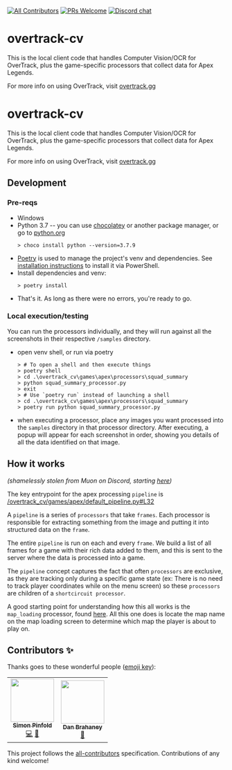 [![All Contributors](https://img.shields.io/badge/dynamic/json?color=orange&label=all%20contributors&query=%24.contributors.length&url=https%3A%2F%2Fraw.githubusercontent.com%2Fovertrack-gg%2Fovertrack-cv%2Fmaster%2F.all-contributorsrc&style=flat-square)](#contributors-)
[![PRs Welcome](https://img.shields.io/badge/PRs-welcome-brightgreen.svg?style=flat-square)](http://makeapullrequest.com)
[![Discord chat](https://img.shields.io/badge/chat-on_discord-008080.svg?style=flat-square&logo=discord)](https://discord.gg/JywstAB)

# overtrack-cv
This is the local client code that handles Computer Vision/OCR for OverTrack, plus the game-specific processors that collect data for Apex Legends.

For more info on using OverTrack, visit [overtrack.gg](https://overtrack.gg/)
# overtrack-cv
This is the local client code that handles Computer Vision/OCR for OverTrack, plus the game-specific processors that collect data for Apex Legends.

For more info on using OverTrack, visit [overtrack.gg](https://overtrack.gg/)
## Development
### Pre-reqs
* Windows
* Python 3.7 -- you can use [chocolatey](https://chocolatey.org/) or another package manager, or go to [python.org](https://www.python.org/downloads/windows/)
    ```
    > choco install python --version=3.7.9
    ```
* [Poetry](https://python-poetry.org) is used to manage the project's venv and dependencies. See [installation instructions](https://python-poetry.org/docs/#installation) to install it via PowerShell.
* Install dependencies and venv:
    ```
    > poetry install
    ```
* That's it. As long as there were no errors, you're ready to go.

### Local execution/testing
You can run the processors individually, and they will run against all the screenshots in their respective `/samples` directory.
* open venv shell, or run via poetry
    ```
    > # To open a shell and then execute things
    > poetry shell
    > cd .\overtrack_cv\games\apex\processors\squad_summary
    > python squad_summary_processor.py
    > exit
    > # Use `poetry run` instead of launching a shell
    > cd .\overtrack_cv\games\apex\processors\squad_summary
    > poetry run python squad_summary_processor.py
    ```
* when executing a processor, place any images you want processed into the `samples` directory in that processor directory. After executing, a popup will appear for each screenshot in order, showing you details of all the data identified on that image.

## How it works
_(shamelessly stolen from Muon on Discord, starting [here](https://discord.com/channels/274351102906859521/341810870910713857/822970261358772254))_

The key entrypoint for the apex processing `pipeline` is [/overtrack_cv/games/apex/default_pipeline.py#L32](https://github.com/overtrack-gg/overtrack-cv/blob/master/overtrack_cv/games/apex/default_pipeline.py#L32)

A `pipeline` is a series of `processors` that take `frames`. Each processor is responsible for extracting something from the image and putting it into structured data on the `frame`.

The entire `pipeline` is run on each and every `frame`. We build a list of all frames for a game with their rich data added to them, and this is sent to the server where the data is processed into a game.

The `pipeline` concept captures the fact that often `processors` are exclusive, as they are tracking only during a specific game state (ex: There is no need to track player coordinates while on the menu screen) so these `processors` are children of a `shortcircuit processor`.

A good starting point for understanding how this all works is the `map_loading` processor, found [here](https://github.com/overtrack-gg/overtrack-cv/blob/master/overtrack_cv/games/apex/processors/map_loading/map_loading_processor.py#L24). All this one does is locate the map name on the map loading screen to determine which map the player is about to play on.

## Contributors ✨

Thanks goes to these wonderful people ([emoji key](https://allcontributors.org/docs/en/emoji-key)):

<!-- ALL-CONTRIBUTORS-LIST:START - Do not remove or modify this section -->
<!-- prettier-ignore-start -->
<!-- markdownlint-disable -->
<table>
  <tr>
    <td align="center"><a href="https://overtrack.gg"><img src="https://avatars0.githubusercontent.com/u/2515062?v=4?s=100" width="100px;" alt=""/><br /><sub><b>Simon Pinfold</b></sub></a><br /><a href="https://github.com/overtrack-gg/overtrack-cv/commits?author=synap5e" title="Code">💻</a> <a href="#design-synap5e" title="Design">🎨</a></td>
    <td align="center"><a href="https://github.com/brahaney"><img src="https://avatars.githubusercontent.com/u/4593316?v=4?s=100" width="100px;" alt=""/><br /><sub><b>Dan Brahaney</b></sub></a><br /><a href="https://github.com/overtrack-gg/overtrack-cv/commits?author=brahaney" title="Documentation">📖</a></td>
  </tr>
</table>

<!-- markdownlint-restore -->
<!-- prettier-ignore-end -->

<!-- ALL-CONTRIBUTORS-LIST:END -->

This project follows the [all-contributors](https://github.com/all-contributors/all-contributors) specification. Contributions of any kind welcome!
